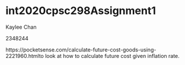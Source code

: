 # int2020cpsc298Assignment1
<p>Kaylee Chan</p>
<p>2348244</p>
<p> https://pocketsense.com/calculate-future-cost-goods-using-2221960.htmlto look at how to calculate future cost given inflation rate. </p>
